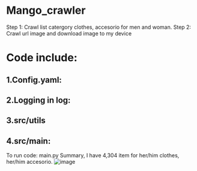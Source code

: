 # Mango_crawler
Step 1: Crawl list catergory clothes, accesorio for men and woman.
Step 2: Crawl url image and download image to my device
# Code include:
## 1.Config.yaml:
## 2.Logging in log:
## 3.src/utils 
## 4.src/main:
To run code: main.py
Summary, I have 4,304 item for her/him clothes, her/him accesorio.
![image](https://github.com/Thanhthuy-200997/Mango_crawler/assets/92812173/35850b12-3105-4eac-9bd4-24326557ecc6)

